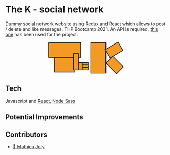 # The K - social network

Dummy social network website using Redux and React which allows to post / delete and like messages. THP Bootcamp 2021.
An API is required, [this one](https://github.com/felhix/mini-api-social-network) has been used for the project.

<p align="center">
  <img alt="The K logo" src="./public/the_k_logo.svg"/>
</p>

## Tech

Javascript and [React](https://github.com/facebook/react), [Node Sass](https://github.com/sass/node-sass)

## Potential Improvements

## Contributors

- [:seedling: Mathieu Joly](https://github.com/mathieu-superpose)
